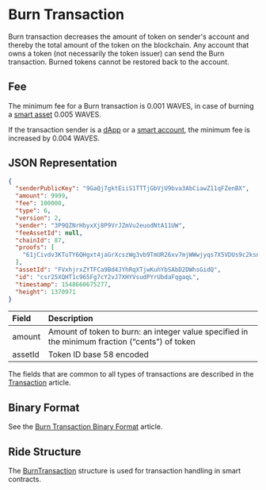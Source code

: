 # Burn Transaction

Burn transaction decreases the amount of token on sender's account and thereby the total amount of the token on the blockchain. Any account that owns a token (not necessarily the token issuer) can send the Burn transaction. Burned tokens cannot be restored back to the account.

## Fee

The minimum fee for a Burn transaction is 0.001 WAVES, in case of burning a [smart asset](/en/blockchain/token/smart-asset) 0.005 WAVES.

If the transaction sender is a [dApp](/en/blockchain/account/dapp) or a [smart account](/en/blockchain/account/smart-account), the minimum fee is increased by 0.004 WAVES.

## JSON Representation

```json
{
  "senderPublicKey": "9GaQj7gktEiiS1TTTjGbVjU9bva3AbCiawZ11qFZenBX",
  "amount": 9999,
  "fee": 100000,
  "type": 6,
  "version": 2,
  "sender": "3P9QZNrHbyxXj8P9VrJZmVu2euodNtA11UW",
  "feeAssetId": null,
  "chainId": 87,
  "proofs": [
    "61jCivdv3KTuTY6QHgxt4jaGrXcszWg3vb9TmUR26xv7mjWWwjyqs7X5VDUs9c2ksndaPogmdunHDdjWCuG1GGhh"
  ],
  "assetId": "FVxhjrxZYTFCa9Bd4JYhRqXTjwKuhYbSAbD2DWhsGidQ",
  "id": "csr25XQHT1c965Fg7cY2vJ7XHYVsudPYrUbdaFqgaqL",
  "timestamp": 1548660675277,
  "height": 1370971
}
```

| Field | Description |
| :--- | :--- |
| amount | Amount of token to burn: an integer value specified in the minimum fraction (“cents”) of token |
| assetId | Token ID base 58 encoded |

The fields that are common to all types of transactions are described in the [Transaction](/en/blockchain/transaction/#json-representation) article.

## Binary Format

See the [Burn Transaction Binary Format](/en/blockchain/binary-format/transaction-binary-format/burn-transaction-binary-format) article.

## Ride Structure

The [BurnTransaction](/en/ride/structures/transaction-structures/burn-transaction) structure is used for transaction handling in smart contracts.
